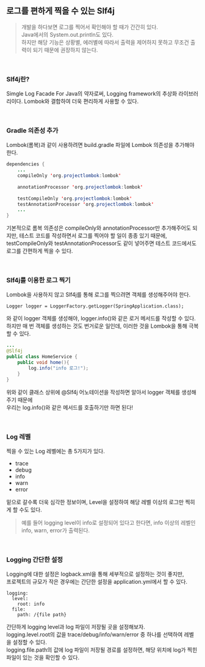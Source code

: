 ## 로그를 편하게 찍을 수 있는 Slf4j

> 개발을 하다보면 로그를 찍어서 확인해야 할 때가 간간히 있다.  
> Java에서의 System.out.println도 있다.  
> 하지만 해당 기능은 상황별, 에러별에 따라서 출력을 제어하지 못하고 무조건 출력이 되기 때문에 권장하지 않는다.

<br>

### Slf4j란?
Simgle Log Facade For Java의 약자로써, Logging framework의 추상화 라이브러리이다.
Lombok와 결합하여 더욱 편리하게 사용할 수 있다. 


<br>

### Gradle 의존성 추가
Lombok(롬복)과 같이 사용하려면 build.gradle 파일에 Lombok 의존성을 추가해야 한다.  
``` java
dependencies {
    ...
    compileOnly 'org.projectlombok:lombok'
    
    annotationProcessor 'org.projectlombok:lombok'
    
    testCompileOnly 'org.projectlombok:lombok'
    testAnnotationProcessor 'org.projectlombok:lombok'
    ...
}
```

기본적으로 롬복 의존성은 compileOnly와 annotationProcessor만 추가해주어도 되지만, 테스트 코드를 작성하면서 로그를 찍어야 할 일이 종종 있기 때문에,  
testCompileOnly와 testAnnotationProcessor도 같이 넣어주면 테스트 코드에서도 로그를 간편하게 찍을 수 있다.

<br>

### Slf4j를 이용한 로그 찍기
Lombok을 사용하지 않고 Slf4j를 통해 로그를 찍으려면 객체를 생성해주어야 한다.
```
Logger logger = LoggerFactory.getLogger(SpringApplication.class);
```
와 같이 logger 객체를 생성해야, logger.info()와 같은 로거 메서드를 작성할 수 있다.  
하지만 매 번 객체를 생성하는 것도 번거로운 일인데, 이러한 것을 Lombok을 통해 극복할 수 있다.

``` java
...
@Slf4j
public class HomeService {
    public void home(){
        log.info("info 로그!");
    }
}
```
위와 같이 클래스 상위에 @Slf4j 어노테이션을 작성하면 알아서 logger 객체를 생성해주기 때문에  
우리는 log.info()와 같은 메서드를 호출하기만 하면 된다!

<br>

### Log 레벨
찍을 수 있는 Log 레벨에는 총 5가지가 있다.
- trace
- debug
- info
- warn
- error

밑으로 갈수록 더욱 심각한 정보이며, Level을 설정하여 해당 레벨 이상의 로그만 찍히게 할 수도 있다.
> 예를 들어 logging level이 info로 설정되어 있다고 한다면, info 이상의 레벨인 info, warn, error가 출력된다.

<br>

### Logging 간단한 설정
Logging에 대한 설정은 logback.xml을 통해 세부적으로 설정하는 것이 좋지만,  
프로젝트의 규모가 작은 경우에는 간단한 설정을 application.yml에서 할 수 있다.
```
logging:
  level:
    root: info
  file:
    path: /{file path}
```
간단하게 logging level과 log 파일이 저장될 곳을 설정해보자.  
logging.level.root의 값을 trace/debug/info/warn/error 중 하나를 선택하여 레벨을 설정할 수 있다.  
logging.file.path의 값에 log 파일이 저장될 경로를 설정하면, 해당 위치에 log가 찍힌 파일이 있는 것을 확인할 수 있다.


